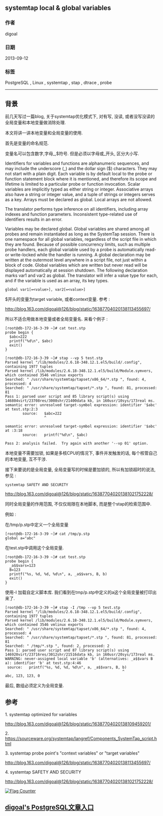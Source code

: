 ## systemtap local & global variables  
                                                                                     
### 作者                                                                                     
digoal                                                                                     
                                                                                     
### 日期                                                                                     
2013-09-12                                                                                   
                                                                                     
### 标签                                                                                     
PostgreSQL , Linux , systemtap , stap , dtrace , probe                             
                                                                                     
----                                                                                     
                                                                                     
## 背景                              
前几天写过一篇blog, 关于systemtap优化模式下, 对有写, 没读, 或者没写没读的全局变量和本地变量做消除处理.  
  
本文将讲一讲本地变量和全局变量的使用.  
  
首先是变量的命名规范.  
  
变量名可以包含数字,字母_,$符号. 但是必须以字母或_开头, 区分大小写.  
  
  
Identifiers for variables and functions are alphanumeric sequences, and may include the underscore (_) and the dollar sign ($) characters. They may not start with a plain digit. Each variable is by default local to the probe or function statement block where it is mentioned, and therefore its scope and lifetime is limited to a particular probe or function invocation. Scalar variables are implicitly typed as either string or integer. Associative arrays also have a string or integer value, and a tuple of strings or integers serves as a key. Arrays must be declared as global. Local arrays are not allowed.  
  
The translator performs type inference on all identifiers, including array indexes and function parameters. Inconsistent type-related use of identifiers results in an error.  
  
Variables may be declared global. Global variables are shared among all probes and remain instantiated as long as the SystemTap session. There is one namespace for all global variables, regardless of the script file in which they are found. Because of possible concurrency limits, such as multiple probe handlers, each global variable used by a probe is automatically read- or write-locked while the handler is running. A global declaration may be written at the outermost level anywhere in a script file, not just within a block of code. Global variables which are written but never read will be displayed automatically at session shutdown. The following declaration marks var1 and var2 as global. The translator will infer a value type for each, and if the variable is used as an array, its key types.  
  
```  
global var1[=<value>], var2[=<value>]  
```  
  
$开头的变量为target variable, 或者context变量. 参考 :   
  
http://blog.163.com/digoal@126/blog/static/16387704020138113455697/  
  
  
所以不适合用做本地变量或者全局变量名. 来看个例子 :   
  
```  
[root@db-172-16-3-39 ~]# cat test.stp   
probe begin {  
  $abc=222  
  printf("%d\n", $abc)  
  exit()  
}  
  
[root@db-172-16-3-39 ~]# stap --vp 5 test.stp   
Parsed kernel "/lib/modules/2.6.18-348.12.1.el5/build/.config", containing 1977 tuples  
Parsed kernel /lib/modules/2.6.18-348.12.1.el5/build/Module.symvers, which contained 3546 vmlinux exports  
Searched: " /usr/share/systemtap/tapset/x86_64/*.stp ", found: 4, processed: 4  
Searched: " /usr/share/systemtap/tapset/*.stp ", found: 81, processed: 81  
Pass 1: parsed user script and 85 library script(s) using 146804virt/23708res/3008shr/21400data kb, in 160usr/10sys/173real ms.  
semantic error: unresolved target-symbol expression: identifier '$abc' at test.stp:2:3  
        source:   $abc=222  
                  ^  
  
semantic error: unresolved target-symbol expression: identifier '$abc' at :3:18  
        source:   printf("%d\n", $abc)  
                                 ^  
Pass 2: analysis failed.  Try again with another '--vp 01' option.  
```  
  
本地变量不需要加锁, 如果是多核CPU的情况下, 事件并发触发的话, 每个核管自己的本地变量, 互不干涉.  
  
接下来要说的是全局变量, 全局变量写的时候是要加锁的, 所以有加锁超时的说法, 参见 :   
  
```  
systemtap SAFETY AND SECURITY  
```  
  
http://blog.163.com/digoal@126/blog/static/163877040201381021752228/  
  
同时全局变量的作用范围, 不仅仅局限在本地脚本, 而是整个stap的检索范围中.  
  
例如 :   
  
在/tmp/p.stp中定义一个全局变量  
  
```  
[root@db-172-16-3-39 ~]# cat /tmp/p.stp   
global a="abc"  
```  
  
在test.stp中调用这个全局变量.  
  
```  
[root@db-172-16-3-39 ~]# cat test.stp  
probe begin {  
  _a$$vars=123  
  B=123  
  printf("%s, %d, %d, %d\n", a, _a$$vars, B, b)  
  exit()  
}  
```  
  
使用-I 加载自定义脚本库. 我们看到在tmp/p.stp中定义的a这个全局变量被打印出来了.  
  
```  
[root@db-172-16-3-39 ~]# stap -I /tmp --vp 5 test.stp   
Parsed kernel "/lib/modules/2.6.18-348.12.1.el5/build/.config", containing 1977 tuples  
Parsed kernel /lib/modules/2.6.18-348.12.1.el5/build/Module.symvers, which contained 3546 vmlinux exports  
Searched: " /usr/share/systemtap/tapset/x86_64/*.stp ", found: 4, processed: 4  
Searched: " /usr/share/systemtap/tapset/*.stp ", found: 81, processed: 81  
Searched: " /tmp/*.stp ", found: 2, processed: 2  
Pass 1: parsed user script and 87 library script(s) using 146920virt/23716res/3012shr/21516data kb, in 160usr/20sys/173real ms.  
WARNING: never-assigned local variable 'b' (alternatives: _a$$vars B a): identifier 'b' at test.stp:4:46  
 source:   printf("%s, %d, %d, %d\n", a, _a$$vars, B, b)  
                                                      ^  
abc, 123, 123, 0  
```  
  
最后, 数组必须定义为全局变量.  
  
## 参考  
1\. systemtap optimized for variables  
  
http://blog.163.com/digoal@126/blog/static/16387704020138109459201/  
  
2\. https://sourceware.org/systemtap/langref/Components_SystemTap_script.html  
  
3\. systemtap probe point's "context variables" or "target variables"  
  
http://blog.163.com/digoal@126/blog/static/16387704020138113455697/  
  
4\. systemtap SAFETY AND SECURITY  
  
http://blog.163.com/digoal@126/blog/static/163877040201381021752228/  
    
  
<a rel="nofollow" href="http://info.flagcounter.com/h9V1"  ><img src="http://s03.flagcounter.com/count/h9V1/bg_FFFFFF/txt_000000/border_CCCCCC/columns_2/maxflags_12/viewers_0/labels_0/pageviews_0/flags_0/"  alt="Flag Counter"  border="0"  ></a>  
  
  
  
  
## [digoal's PostgreSQL文章入口](https://github.com/digoal/blog/blob/master/README.md "22709685feb7cab07d30f30387f0a9ae")
  
